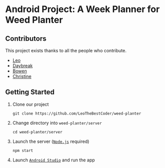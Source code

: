 # Android Project: A Week Planner for Weed Planter

## Contributors
This project exists thanks to all the people who contribute. 
* [Leo](https://leothebestcoder.github.io/)
* [Daybreak](https://github.com/everace2021)
* [Bowen](https://github.com/bowen1248)
* [Christine](https://github.com/christinewct)


## Getting Started
1. Clone our project
    ```
    git clone https://github.com/LeoTheBestCoder/weed-planter
    ```
1. Change directory into `weed-planter/server`
    ```
    cd weed-planter/server
    ```
1. Launch the server ([`Node.js`](https://nodejs.org/en/) required)
    ```
    npm start
    ```
1. Launch [`Android Studio`](https://developer.android.com/studio) and run the app

